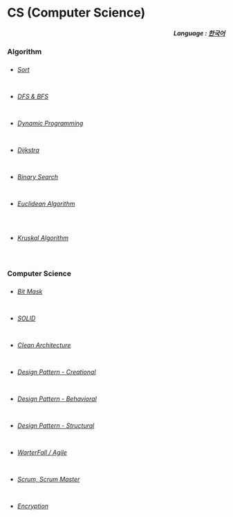 # CS (Computer Science)

<div align="right">
  <h5>
    Language : 
    <a href="README.md">한국어</a> 
  </h5>
</div>

<h3>Algorithm<h3>    
  
<h6>  
  
- <a href="jp/1 - 정렬.md">Sort</a> 
 
<br>  

- <a href="jp/2 - DFS & BFS.md">DFS & BFS</a> <br>

<br>

- <a href="jp/3 - 동적 계획법.md">Dynamic Programming </a>

<br>

- <a href="jp/6 - 다익스트라.md">Dijkstra</a> 

<br>

- <a href="jp/8 - 이분 탐색.md">Binary Search</a> 

<br>

- <a href="jp/9 - 유클리드 호제법.md">Euclidean Algorithm</a>

<br>

<br>

 - <a href="jp/16 - 크루스칼 알고리즘.md">Kruskal Algorithm</a>

<br>

</h6>

<h3>Computer Science<h3>   
  
<h6> 

- <a href="jp/7 - 비트마스크.md">Bit Mask</a> 

<br>

- <a href="jp/5 - SOLID 원칙.md">SOLID</a> 
 
<br>

- <a href="jp/4 - clean architecture.md">Clean Architecture</a>

<br>
  
- <a href="jp/10 - 디자인 패턴(생성).md">Design Pattern - Creational</a>

<br>

- <a href="jp/11 - 디자인 패턴(행위).md">Design Pattern - Behavioral</a>
  
<br>
  
- <a href="jp/12 - 디자인 패턴(구조).md">Design Pattern - Structural</a>

<br>

- <a href="jp/13 - 폭포수(WarterFall)and애자일(Agile).md">WarterFall / Agile</a> 

<br>

- <a href="jp/14 - ScrumAndScrumMaster.md">Scrum, Scrum Master</a>

<br>

- <a href="jp/15 - 암호화.md">Encryption</a>

</h6> 
